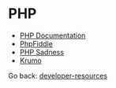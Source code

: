 # PHP

+ [PHP Documentation](http://php.net/docs.php)
+ [PhpFiddle](http://phpfiddle.org/)
+ [PHP Sadness](http://www.phpsadness.com/)
+ [Krumo](http://krumo.sourceforge.net/)


Go back: [developer-resources](../README.md)